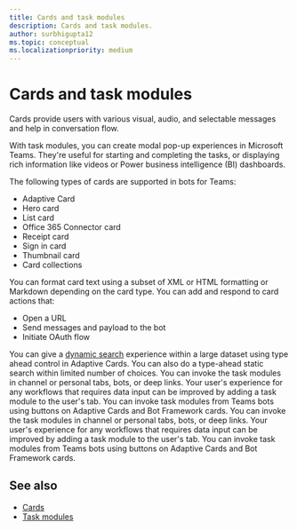 ```yaml
---
title: Cards and task modules
description: Cards and task modules.
author: surbhigupta12
ms.topic: conceptual
ms.localizationpriority: medium
---
```


# Cards and task modules

Cards provide users with various visual, audio, and selectable messages and help in conversation flow.

With task modules, you can create modal pop-up experiences in Microsoft Teams. They're useful for starting and completing the tasks, or displaying rich information like videos or Power business intelligence (BI) dashboards.

The following types of cards are supported in bots for Teams:

* Adaptive Card
* Hero card
* List card 
* Office 365 Connector card
* Receipt card
* Sign in card
* Thumbnail card
* Card collections

You can format card text using a subset of XML or HTML formatting or Markdown depending on the card type. You can add and respond to card actions that:
* Open a URL
* Send messages and payload to the bot
* Initiate OAuth flow

You can give a [dynamic search](~/task-modules-and-cards/cards/dynamic-search.md) experience within a large dataset using type ahead control in Adaptive Cards. You can also do a type-ahead static search within limited number of choices. You can invoke the task modules in channel or personal tabs, bots, or deep links. Your user's experience for any workflows that requires data input can be improved by adding a task module to the user's tab. You can invoke task modules from Teams bots using buttons on Adaptive Cards and Bot Framework cards.
You can invoke the task modules in channel or personal tabs, bots, or deep links. Your user's experience for any workflows that requires data input can be improved by adding a task module to the user's tab.
You can invoke task modules from Teams bots using buttons on Adaptive Cards and Bot Framework cards.

## See also

* [Cards](~/task-modules-and-cards/what-are-cards.md)
* [Task modules](~/task-modules-and-cards/what-are-task-modules.md)
